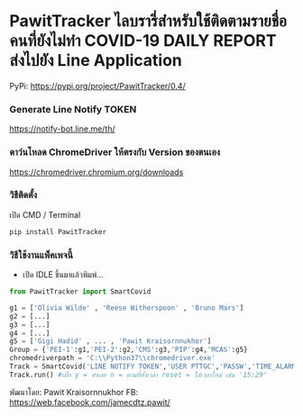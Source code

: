 # PawitTracker ไลบรารี่สำหรับใช้ติดตามรายชื่อคนที่ยังไม่ทำ COVID-19 DAILY REPORT ส่งไปยัง Line Application

PyPi: https://pypi.org/project/PawitTracker/0.4/


### Generate Line Notify TOKEN
https://notify-bot.line.me/th/

### ดาว์นโหลด ChromeDriver ให้ตรงกับ Version ของตนเอง
https://chromedriver.chromium.org/downloads

### วิธีติดตั้ง

เปิด CMD / Terminal

```python
pip install PawitTracker
```

### วิธีใช้งานแพ็คเพจนี้

- เปิด IDLE ขึ้นมาแล้วพิมพ์...

```python
from PawitTracker import SmartCovid

g1 = ['Olivia Wilde' , 'Reese Witherspoon' , 'Bruno Mars']
g2 = [...]
g3 = [...]
g4 = [...]
g5 = ['Gigi Hadid' , ... , 'Pawit Kraisornnukhor']
Group = {'PEI-1':g1,'PEI-2':g2,'CMS':g3,'PIP':g4,'MCAS':g5}
chromedriverpath = 'C:\\Python37\\chromedriver.exe'
Track = SmartCovid('LINE NOTIFY TOKEN','USER PTTGC','PASSW','TIME_ALARM',Group,chromedriverpath)
Track.run() #เผื่อ y = ทำเลย n = ตามที่ตั้งเวลา reset = ใส่เวลาใหม่ เช่น '15:29'


```

พัฒนาโดย: Pawit Kraisornnukhor
FB: https://web.facebook.com/jamecdtz.pawit/
